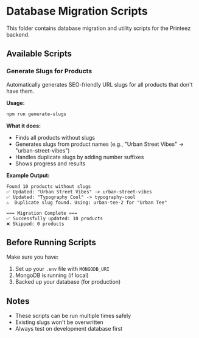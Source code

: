 # Database Migration Scripts

This folder contains database migration and utility scripts for the Printeez backend.

## Available Scripts

### Generate Slugs for Products

Automatically generates SEO-friendly URL slugs for all products that don't have them.

**Usage:**

```bash
npm run generate-slugs
```

**What it does:**

- Finds all products without slugs
- Generates slugs from product names (e.g., "Urban Street Vibes" → "urban-street-vibes")
- Handles duplicate slugs by adding number suffixes
- Shows progress and results

**Example Output:**

```
Found 10 products without slugs
✅ Updated: "Urban Street Vibes" -> urban-street-vibes
✅ Updated: "Typography Cool" -> typography-cool
⚠️  Duplicate slug found. Using: urban-tee-2 for "Urban Tee"

=== Migration Complete ===
✅ Successfully updated: 10 products
❌ Skipped: 0 products
```

## Before Running Scripts

Make sure you have:

1. Set up your `.env` file with `MONGODB_URI`
2. MongoDB is running (if local)
3. Backed up your database (for production)

## Notes

- These scripts can be run multiple times safely
- Existing slugs won't be overwritten
- Always test on development database first
